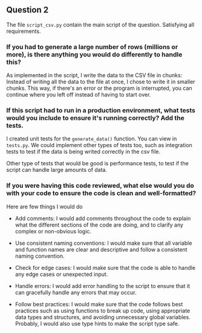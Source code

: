 ## Question 2

The file `script_csv.py` contain the main script of the question. Satisfying all requirements.

### If you had to generate a large number of rows (millions or more), is there anything you would do differently to handle this? 

As implemented in the script, I write the data to the CSV file in chunks: Instead of writing all the data to the file at once, I chose to write it in smaller chunks. This way, if there's an error or the program is interrupted, you can continue where you left off instead of having to start over.

### If this script had to run in a production environment, what tests would you include to ensure it's running correctly? Add the tests.

I created unit tests for the `generate_data()` function. You can view in `tests.py`. We could implement other types of tests too, such as integration tests to test if the data is being writed correctly in the csv file. 

Other type of tests that would be good is performance tests, to test if the script can handle large amounts of data.

### If you were having this code reviewed, what else would you do with your code to ensure the code is clean and well-formatted?

Here are few things I would do

- Add comments: I would add comments throughout the code to explain what the different sections of the code are doing, and to clarify any complex or non-obvious logic.

- Use consistent naming conventions: I would make sure that all variable and function names are clear and descriptive and follow a consistent naming convention.

- Check for edge cases: I would make sure that the code is able to handle any edge cases or unexpected input.

- Handle errors: I would add error handling to the script to ensure that it can gracefully handle any errors that may occur.

- Follow best practices: I would make sure that the code follows best practices such as using functions to break up code, using appropriate data types and structures, and avoiding unnecessary global variables. Probably, I would also use type hints to make the script type safe.






